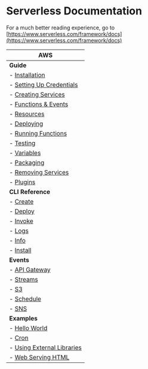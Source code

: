 <!--
title: Serverless Framework Documentation
menuText: Docs
layout: Doc
-->

# Serverless Documentation

For a much better reading experience, go to [https://www.serverless.com/framework/docs](https://www.serverless.com/framework/docs)

| AWS |
| ------------- |
| **Guide** |
|  - [Installation](./providers/aws/guide/installation.md) |
|  - [Setting Up Credentials](./providers/aws/guide/setting-up-credentials.md) |
|  - [Creating Services](./providers/aws/guide/creating-services.md) |
|  - [Functions & Events](./providers/aws/guide/functions-and-events.md) |
|  - [Resources](./providers/aws/guide/resources.md) |
|  - [Deploying](./providers/aws/guide/deploying.md) |
|  - [Running Functions](./providers/aws/guide/running-functions.md) |
|  - [Testing](./providers/aws/guide/testing.md) |
|  - [Variables](./providers/aws/guide/variables.md) |
|  - [Packaging](./providers/aws/guide/packaging.md) |
|  - [Removing Services](./providers/aws/guide/remove-services.md) |
|  - [Plugins](./providers/aws/guide/plugins.md) |
| **CLI Reference** |
|  - [Create](./providers/aws/cli-reference/create.md) |
|  - [Deploy](./providers/aws/cli-reference/deploy.md) |
|  - [Invoke](./providers/aws/cli-reference/invoke.md) |
|  - [Logs](./providers/aws/cli-reference/logs.md) |
|  - [Info](./providers/aws/cli-reference/info.md) |
|  - [Install](./providers/aws/cli-reference/install.md) |
| **Events** |
|  - [API Gateway](./providers/aws/events/apigateway.md) |
|  - [Streams](./providers/aws/events/streams.md) |
|  - [S3](./providers/aws/events/s3.md) |
|  - [Schedule](./providers/aws/events/schedule.md) |
|  - [SNS](./providers/aws/events/sns.md) |
| **Examples** |
|  - [Hello World](./providers/aws/examples/hello-world.md) |
|  - [Cron](./providers/aws/examples/cron.md) |
|  - [Using External Libraries](./providers/aws/examples/using-external-libraries.md) |
|  - [Web Serving HTML](./providers/aws/examples/web-serving-html.md) |